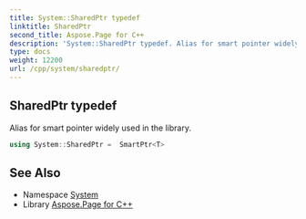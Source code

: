 ```yaml
---
title: System::SharedPtr typedef
linktitle: SharedPtr
second_title: Aspose.Page for C++
description: 'System::SharedPtr typedef. Alias for smart pointer widely used in the library in C++.'
type: docs
weight: 12200
url: /cpp/system/sharedptr/
---
```

## SharedPtr typedef


Alias for smart pointer widely used in the library.

```cpp
using System::SharedPtr =  SmartPtr<T>
```


## See Also

* Namespace [System](../)
* Library [Aspose.Page for C++](../../)
